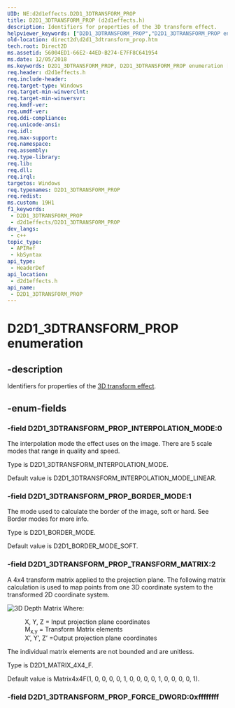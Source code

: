 ```yaml
---
UID: NE:d2d1effects.D2D1_3DTRANSFORM_PROP
title: D2D1_3DTRANSFORM_PROP (d2d1effects.h)
description: Identifiers for properties of the 3D transform effect.
helpviewer_keywords: ["D2D1_3DTRANSFORM_PROP","D2D1_3DTRANSFORM_PROP enumeration [Direct2D]","D2D1_3DTRANSFORM_PROP_BORDER_MODE","D2D1_3DTRANSFORM_PROP_INTERPOLATION_MODE","D2D1_3DTRANSFORM_PROP_TRANSFORM_MATRIX","d2d1effects/D2D1_3DTRANSFORM_PROP","d2d1effects/D2D1_3DTRANSFORM_PROP_BORDER_MODE","d2d1effects/D2D1_3DTRANSFORM_PROP_INTERPOLATION_MODE","d2d1effects/D2D1_3DTRANSFORM_PROP_TRANSFORM_MATRIX","direct2d.d2d1_3dtransform_prop"]
old-location: direct2d\d2d1_3dtransform_prop.htm
tech.root: Direct2D
ms.assetid: 56004ED1-66E2-44ED-B274-E7FF8C641954
ms.date: 12/05/2018
ms.keywords: D2D1_3DTRANSFORM_PROP, D2D1_3DTRANSFORM_PROP enumeration [Direct2D], D2D1_3DTRANSFORM_PROP_BORDER_MODE, D2D1_3DTRANSFORM_PROP_INTERPOLATION_MODE, D2D1_3DTRANSFORM_PROP_TRANSFORM_MATRIX, d2d1effects/D2D1_3DTRANSFORM_PROP, d2d1effects/D2D1_3DTRANSFORM_PROP_BORDER_MODE, d2d1effects/D2D1_3DTRANSFORM_PROP_INTERPOLATION_MODE, d2d1effects/D2D1_3DTRANSFORM_PROP_TRANSFORM_MATRIX, direct2d.d2d1_3dtransform_prop
req.header: d2d1effects.h
req.include-header: 
req.target-type: Windows
req.target-min-winverclnt: 
req.target-min-winversvr: 
req.kmdf-ver: 
req.umdf-ver: 
req.ddi-compliance: 
req.unicode-ansi: 
req.idl: 
req.max-support: 
req.namespace: 
req.assembly: 
req.type-library: 
req.lib: 
req.dll: 
req.irql: 
targetos: Windows
req.typenames: D2D1_3DTRANSFORM_PROP
req.redist: 
ms.custom: 19H1
f1_keywords:
 - D2D1_3DTRANSFORM_PROP
 - d2d1effects/D2D1_3DTRANSFORM_PROP
dev_langs:
 - c++
topic_type:
 - APIRef
 - kbSyntax
api_type:
 - HeaderDef
api_location:
 - d2d1effects.h
api_name:
 - D2D1_3DTRANSFORM_PROP
---
```


# D2D1_3DTRANSFORM_PROP enumeration


## -description

Identifiers for properties of the <a href="/windows/desktop/Direct2D/3d-transform">3D transform effect</a>.

## -enum-fields

### -field D2D1_3DTRANSFORM_PROP_INTERPOLATION_MODE:0

The interpolation mode the effect uses on the image. There are 5 scale modes that range in quality and speed.
            

Type is D2D1_3DTRANSFORM_INTERPOLATION_MODE.

Default value is D2D1_3DTRANSFORM_INTERPOLATION_MODE_LINEAR.

### -field D2D1_3DTRANSFORM_PROP_BORDER_MODE:1

The mode used to calculate the border of the image, soft or hard. See Border modes for more info.
            

Type is D2D1_BORDER_MODE.

Default value is D2D1_BORDER_MODE_SOFT.

### -field D2D1_3DTRANSFORM_PROP_TRANSFORM_MATRIX:2

A 4x4 transform matrix applied to the projection plane. The following matrix calculation is used to map points from one 3D coordinate system
              to the transformed 2D coordinate system.
            

<img alt="3D Depth Matrix" src="./images/3d_transform_matrix1.png"/>
Where:<dl>
<dd>X, Y, Z = Input projection plane coordinates</dd>
<dd>M<sub>x,y</sub> = Transform Matrix elements
                </dd>
<dd>X’, Y’, Z’ =Output projection plane coordinates</dd>
</dl>


The individual matrix elements are not bounded and are unitless. 

Type is D2D1_MATRIX_4X4_F.

Default value is Matrix4x4F(1, 0, 0, 0,
              0, 1, 0, 0,
              0, 0, 1, 0,
              0, 0, 0, 1).

### -field D2D1_3DTRANSFORM_PROP_FORCE_DWORD:0xffffffff
